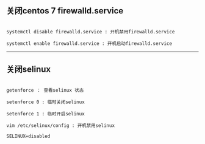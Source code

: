 ## 关闭centos 7 firewalld.service

```shell

systemctl disable firewalld.service : 开机禁用firewalld.service

systemctl enable firewalld.service : 开机启动firewalld.service

```

---

## 关闭selinux

```shell

getenforce ： 查看selinux 状态

setenforce 0 : 临时关闭selinux

setenforce 1 : 临时开启selinux

vim /etc/selinux/config : 开机禁用selinux

SELINUX=disabled

```
